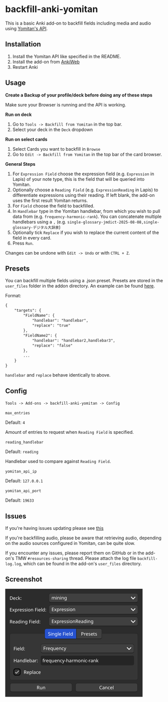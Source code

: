 # backfill-anki-yomitan

This is a basic Anki add-on to backfill fields including media and audio using [Yomitan's API](https://github.com/Kuuuube/yomitan-api).
## Installation
1. Install the Yomitan API like specified in the README.
2. Install the add-on from [AnkiWeb](https://ankiweb.net/shared/info/1184164376)
3. Restart Anki

## Usage
**Create a Backup of your profile/deck before doing any of these steps**

Make sure your Browser is running and the API is working.

**Run on deck**
1. Go to `Tools -> Backfill from Yomitan` in the top bar.
2. Select your deck in the `Deck` dropdown

**Run on select cards**
1. Select Cards you want to backfill in `Browse`
2. Go to `Edit -> Backfill from Yomitan` in the top bar of the card browser.

**General Steps**
1. For `Expression Field` choose the expression field (e.g. `Expression` in Lapis) of your note type, this is the field that will be queried into Yomitan.
2. Optionally choose a `Reading Field` (e.g. `ExpressionReading` in Lapis) to differentiate expressions using their reading. If left blank, the add-on uses the first result Yomitan returns.
3. For `Field` choose the field to backfilled.
4. In `Handlebar` type in the Yomitan handlebar, from which you wish to pull data from (e.g. `frequency-harmonic-rank`). You can concatenate multiple handlebars using a `,` (e.g. `single-glossary-jmdict-2025-08-08,single-glossary-デジタル大辞泉`)
5. Optionally tick `Replace` if you wish to replace the current content of the field in every card.
6. Press `Run`.

Changes can be undone with `Edit -> Undo` or with `CTRL + Z`.

## Presets
You can backfill multiple fields using a .json preset. Presets are stored in the `user_files` folder in the addon directory. An example can be found [here](https://github.com/Manhhao/backfill-anki-yomitan/tree/main/user_files/lapis.json).

Format:
```
{
    "targets": {
        "FieldName": {
            "handlebar": "handlebar",
            "replace": "true"
        },
        "FieldName2": {
            "handlebar": "handlebar2,handlebar3",
            "replace": "false"
        },
        ...
    }
}
```
`handlebar` and `replace` behave identically to above.

## Config

`Tools -> Add-ons -> backfill-anki-yomitan -> Config`

`max_entries`

Default: `4`

Amount of entries to request when `Reading Field` is specified.

`reading_handlebar`

Default: `reading`

Handlebar used to compare against `Reading Field`.

`yomitan_api_ip`

Default: `127.0.0.1`

`yomitan_api_port`

Default: `19633`

## Issues
If you're having issues updating please see [this](https://github.com/Manhhao/backfill-anki-yomitan/issues/16)

If you're backfilling audio, please be aware that retrieving audio, depending on the audio sources configured in Yomitan, can be quite slow.

If you encounter any issues, please report them on GitHub or in the add-on's TMW `#resources-sharing` thread. Please attach the log file `backfill-log.log`, which can be found in the add-on's `user_files` directory.

## Screenshot
![screenshot](https://github.com/Manhhao/backfill-anki-yomitan/blob/main/screenshot/image.png?raw=true)